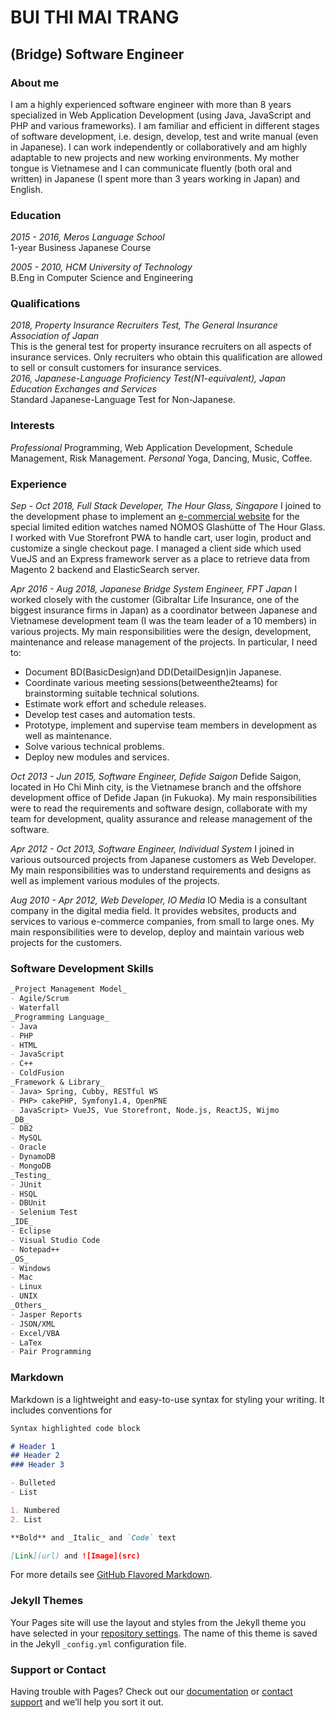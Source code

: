 # BUI THI MAI TRANG
## (Bridge) Software Engineer

### About me
I am a highly experienced software engineer with more than 8 years specialized in Web Application Development (using Java, JavaScript and PHP and various frameworks). I am familiar and efficient in different stages of software development, i.e. design, develop, test and write manual (even in Japanese). I can work independently or collaboratively and am highly adaptable to new projects and new working environments. My mother tongue is Vietnamese and I can communicate fluently (both oral and written) in Japanese (I spent more than 3 years working in Japan) and English.

### Education
_2015 - 2016, Meros Language School_  
1-year Business Japanese Course

_2005 - 2010, HCM University of Technology_  
B.Eng in Computer Science and Engineering

### Qualifications
_2018, Property Insurance Recruiters Test, The General Insurance Association of Japan_  
This is the general test for property insurance recruiters on all aspects of insurance services. Only recruiters who obtain this qualification are allowed to sell or consult customers for insurance services.  
_2016, Japanese-Language Proficiency Test(N1-equivalent), Japan Education Exchanges and Services_  
Standard Japanese-Language Test for Non-Japanese.

### Interests
_Professional_
Programming, Web Application Development, Schedule Management, Risk Management.
_Personal_
Yoga, Dancing, Music, Coffee.

### Experience
_Sep - Oct 2018, Full Stack Developer, The Hour Glass, Singapore_
I joined to the development phase to implement an [e-commercial website](https://nomosreddot.thehourglass.com) for the special limited edition watches named NOMOS Glashütte of The Hour Glass. I worked with Vue Storefront PWA to handle cart, user login, product and customize a single checkout page. I managed a client side which used VueJS and an Express framework server as a place to retrieve data from Magento 2 backend and ElasticSearch server.

_Apr 2016 - Aug 2018, Japanese Bridge System Engineer, FPT Japan_
I worked closely with the customer (Gibraltar Life Insurance, one of the biggest insurance firms in Japan) as a coordinator between Japanese and Vietnamese development team (I was the team leader of a 10 members) in various projects. My main responsibilities were the design, development, maintenance and release management of the projects. In particular, I need to:
- Document BD(BasicDesign)and DD(DetailDesign)in Japanese.
- Coordinate various meeting sessions(betweenthe2teams) for brainstorming suitable technical solutions.
- Estimate work effort and schedule releases.
- Develop test cases and automation tests.
- Prototype, implement and supervise team members in development as well as maintenance.
- Solve various technical problems.
- Deploy new modules and services.

_Oct 2013 - Jun 2015, Software Engineer, Defide Saigon_
Defide Saigon, located in Ho Chi Minh city, is the Vietnamese branch and the offshore development office of Defide Japan (in Fukuoka). My main responsibilities were to read the requirements and software design, collaborate with my team for development, quality assurance and release management of the software.

_Apr 2012 - Oct 2013, Software Engineer, Individual System_
I joined in various outsourced projects from Japanese customers as Web Developer. My main responsibilities was to understand requirements and designs as well as implement various modules of the projects.

_Aug 2010 - Apr 2012, Web Developer, IO Media_
IO Media is a consultant company in the digital media field. It provides websites, products and services to various e-commerce companies, from small to large ones. My main responsibilities were to develop, deploy and maintain various web projects for the customers.


### Software Development Skills
```markdown
_Project Management Model_
- Agile/Scrum
- Waterfall
_Programming Language_
- Java
- PHP
- HTML
- JavaScript
- C++
- ColdFusion
_Framework & Library_
- Java> Spring, Cubby, RESTful WS
- PHP> cakePHP, Symfony1.4, OpenPNE
- JavaScript> VueJS, Vue Storefront, Node.js, ReactJS, Wijmo
_DB_
- DB2
- MySQL
- Oracle
- DynamoDB
- MongoDB
_Testing_
- JUnit
- HSQL
- DBUnit
- Selenium Test
_IDE_
- Eclipse
- Visual Studio Code
- Notepad++
_OS_
- Windows
- Mac
- Linux
- UNIX
_Others_
- Jasper Reports
- JSON/XML
- Excel/VBA
- LaTex
- Pair Programming
```




### Markdown

Markdown is a lightweight and easy-to-use syntax for styling your writing. It includes conventions for

```markdown
Syntax highlighted code block

# Header 1
## Header 2
### Header 3

- Bulleted
- List

1. Numbered
2. List

**Bold** and _Italic_ and `Code` text

[Link](url) and ![Image](src)
```

For more details see [GitHub Flavored Markdown](https://guides.github.com/features/mastering-markdown/).

### Jekyll Themes

Your Pages site will use the layout and styles from the Jekyll theme you have selected in your [repository settings](https://github.com/maitranghs/portfolio/settings). The name of this theme is saved in the Jekyll `_config.yml` configuration file.

### Support or Contact

Having trouble with Pages? Check out our [documentation](https://help.github.com/categories/github-pages-basics/) or [contact support](https://github.com/contact) and we’ll help you sort it out.
